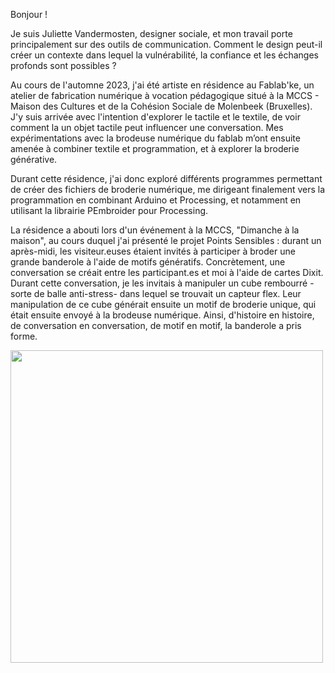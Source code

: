 Bonjour ! 

Je suis Juliette Vandermosten, designer sociale, et mon travail porte principalement sur des outils de communication. Comment le design peut-il créer un contexte dans lequel la vulnérabilité, la confiance et les échanges profonds sont possibles ?

Au cours de l'automne 2023, j'ai été artiste en résidence au Fablab'ke, un atelier de fabrication numérique à vocation pédagogique situé à la MCCS - Maison des Cultures et de la Cohésion Sociale de Molenbeek (Bruxelles).
J'y suis arrivée avec l'intention d'explorer le tactile et le textile, de voir comment la un objet tactile peut influencer une conversation. Mes expérimentations avec la brodeuse numérique du fablab m’ont ensuite amenée à combiner textile et programmation, et à explorer la broderie générative. 

Durant cette résidence, j'ai donc exploré différents programmes permettant de créer des fichiers de broderie numérique, me dirigeant finalement vers la programmation en combinant Arduino et Processing, et notamment en utilisant la librairie PEmbroider pour Processing. 

La résidence a abouti lors d'un événement à la MCCS, "Dimanche à la maison", au cours duquel j'ai présenté le projet Points Sensibles : durant un après-midi, les visiteur.euses étaient invités à participer à broder une grande banderole à l'aide de motifs génératifs. Concrètement, une conversation se créait entre les participant.es et moi à l'aide de cartes Dixit. Durant cette conversation, je les invitais à manipuler un cube rembourré -sorte de balle anti-stress- dans lequel se trouvait un capteur flex. Leur manipulation de ce cube générait ensuite un motif de broderie unique, qui était ensuite envoyé à la brodeuse numérique. Ainsi, d'histoire en histoire, de conversation en conversation, de motif en motif, la banderole a pris forme. 









<img src="https://github.com/fablabke/Points_sensibles/assets/158562798/c6e85712-678d-417f-9720-ae37dcbf2d97" width="500">







